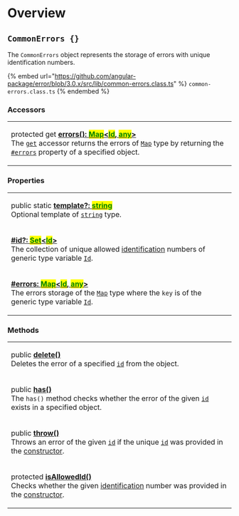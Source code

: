 # Overview

## `CommonErrors {}`

The `CommonErrors` object represents the storage of errors with unique identification numbers.

{% embed url="https://github.com/angular-package/error/blob/3.0.x/src/lib/common-errors.class.ts" %}
`common-errors.class.ts`
{% endembed %}

### **Accessors**

|                                                                                                                                                                                                                                                                                                                                                                                                                                                                                                                                                                                                                                                                                                            |
| ---------------------------------------------------------------------------------------------------------------------------------------------------------------------------------------------------------------------------------------------------------------------------------------------------------------------------------------------------------------------------------------------------------------------------------------------------------------------------------------------------------------------------------------------------------------------------------------------------------------------------------------------------------------------------------------------------------- |
| <p>protected get <a href="accessors/get-errors.md"><strong>errors(): </strong><mark style="color:green;"><strong>Map</strong></mark><strong>&#x3C;</strong><mark style="color:green;"><strong>Id</strong></mark><strong>, </strong><mark style="color:green;"><strong>any</strong></mark><strong>></strong></a><br>The <a href="https://developer.mozilla.org/en-US/docs/Web/JavaScript/Reference/Functions/get"><code>get</code></a> accessor returns the errors of <a href="https://developer.mozilla.org/en-US/docs/Web/JavaScript/Reference/Global_Objects/Map"><code>Map</code></a> type by returning the <a href="properties/errors.md"><code>#errors</code></a> property of a specified object.</p> |

### Properties

|                                                                                                                                                                                                                                                                                                                                                                                                                                                                                                                                                                                              |
| -------------------------------------------------------------------------------------------------------------------------------------------------------------------------------------------------------------------------------------------------------------------------------------------------------------------------------------------------------------------------------------------------------------------------------------------------------------------------------------------------------------------------------------------------------------------------------------------- |
| <p>public static <a href="properties/static-template.md"><strong>template?: </strong><mark style="color:green;"><strong>string</strong></mark></a><br>Optional template of <a href="https://www.typescriptlang.org/docs/handbook/basic-types.html#string"><code>string</code></a> type.</p>                                                                                                                                                                                                                                                                                                  |
| <p><strong></strong><a href="properties/id.md"><strong>#id?: </strong><mark style="color:green;"><strong>Set</strong></mark><strong>&#x3C;</strong><mark style="color:green;"><strong>Id</strong></mark><strong>></strong></a><strong></strong><br><strong></strong>The collection of unique allowed <a href="../getting-started/basic-concepts.md#unique-identification">identification</a> numbers of generic type variable <a href="generic-type-variables.md#wrap-opening"><code>Id</code></a>.</p>                                                                                      |
| <p><strong></strong><a href="properties/errors.md"><strong>#errors: </strong><mark style="color:green;"><strong>Map</strong></mark><strong>&#x3C;</strong><mark style="color:green;"><strong>Id</strong></mark><strong>, </strong><mark style="color:green;"><strong>any</strong></mark><strong>></strong></a><br>The errors storage of the <a href="https://developer.mozilla.org/en-US/docs/Web/JavaScript/Reference/Global_Objects/Map"><code>Map</code></a> type where the <code>key</code> is of the generic type variable <a href="generic-type-variables.md"><code>Id</code></a>.</p> |

### Methods

|                                                                                                                                                                                                                                                                                                                                |
| ------------------------------------------------------------------------------------------------------------------------------------------------------------------------------------------------------------------------------------------------------------------------------------------------------------------------------ |
| <p>public <a href="methods/delete.md"><strong>delete()</strong></a><strong></strong><br><strong></strong>Deletes the error of a specified <a href="overview.md#id-errorid"><code>id</code></a> from the object.</p>                                                                                                            |
| <p>public <a href="methods/has.md"><strong>has()</strong></a><strong></strong><br><strong></strong>The <code>has()</code> method checks whether the error of the given <a href="methods/has.md#id-errorid"><code>id</code></a> exists in a specified object.</p>                                                               |
| <p>public <a href="methods/throw.md"><strong>throw()</strong></a><strong></strong><br><strong></strong>Throws an error of the given <a href="overview.md#id-errorid"><code>id</code></a> if the unique <a href="constructor.md#...id-id"><code>id</code></a> was provided in the <a href="constructor.md">constructor</a>.</p> |
| <p>protected <a href="methods/isallowedid.md"><strong>isAllowedId()</strong></a><strong></strong><br><strong></strong>Checks whether the given <a href="../getting-started/basic-concepts.md#unique-identification">identification</a> number was provided in the <a href="constructor.md">constructor</a>.</p>                |
